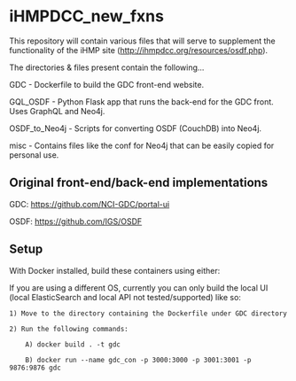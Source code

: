 # iHMPDCC_new_fxns

This repository will contain various files that will serve to supplement the functionality of the
iHMP site (http://ihmpdcc.org/resources/osdf.php).

The directories & files present contain the following...

GDC - Dockerfile to build the GDC front-end website.

GQL_OSDF - Python Flask app that runs the back-end for the GDC front. Uses GraphQL and Neo4j.

OSDF_to_Neo4j - Scripts for converting OSDF (CouchDB) into Neo4j.

misc - Contains files like the conf for Neo4j that can be easily copied for personal use. 

## Original front-end/back-end implementations

GDC: https://github.com/NCI-GDC/portal-ui

OSDF: https://github.com/IGS/OSDF

## Setup

With Docker installed, build these containers using either:

If you are using a different OS, currently you can only build the local UI (local ElasticSearch 
and local API not tested/supported) like so:

	1) Move to the directory containing the Dockerfile under GDC directory

	2) Run the following commands:

		A) docker build . -t gdc

		B) docker run --name gdc_con -p 3000:3000 -p 3001:3001 -p 9876:9876 gdc
